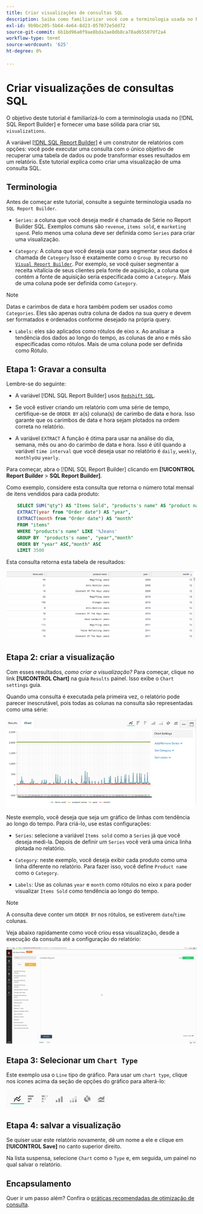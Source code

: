```yaml
---
title: Criar visualizações de consultas SQL
description: Saiba como familiarizar você com a terminologia usada no Report Builder SQL e fornecer uma base sólida para criar visualizações SQL.
exl-id: 9b9bc205-5b64-4e64-8d23-057072e5dd72
source-git-commit: 6b1bd96a0f9ae8bda3ae8db8ca78ad655079f2a4
workflow-type: tm+mt
source-wordcount: '625'
ht-degree: 0%

---
```


# Criar visualizações de consultas SQL

O objetivo deste tutorial é familiarizá-lo com a terminologia usada no [!DNL SQL Report Builder] e fornecer uma base sólida para criar `SQL visualizations`.

A variável [[!DNL SQL Report Builder]](../data-analyst/dev-reports/sql-rpt-bldr.md) é um construtor de relatórios com opções: você pode executar uma consulta com o único objetivo de recuperar uma tabela de dados ou pode transformar esses resultados em um relatório. Este tutorial explica como criar uma visualização de uma consulta SQL.

## Terminologia

Antes de começar este tutorial, consulte a seguinte terminologia usada no `SQL Report Builder`.

- `Series`: a coluna que você deseja medir é chamada de Série no Report Builder SQL. Exemplos comuns são `revenue`, `items sold`, e `marketing spend`. Pelo menos uma coluna deve ser definida como `Series` para criar uma visualização.

- `Category`: A coluna que você deseja usar para segmentar seus dados é chamada de `Category` Isso é exatamente como o `Group By` recurso no [`Visual Report Builder`](../data-user/reports/ess-rpt-build-visual.md). Por exemplo, se você quiser segmentar a receita vitalícia de seus clientes pela fonte de aquisição, a coluna que contém a fonte de aquisição seria especificada como a `Category`. Mais de uma coluna pode ser definida como `Category`.

>[!NOTE]
>
>Datas e carimbos de data e hora também podem ser usados como `Categories`. Eles são apenas outra coluna de dados na sua query e devem ser formatados e ordenados conforme desejado na própria query.

- `Labels`: eles são aplicados como rótulos de eixo x. Ao analisar a tendência dos dados ao longo do tempo, as colunas de ano e mês são especificadas como rótulos. Mais de uma coluna pode ser definida como Rótulo.

## Etapa 1: Gravar a consulta

Lembre-se do seguinte:

- A variável [!DNL SQL Report Builder] usos [`Redshift SQL`](https://docs.aws.amazon.com/redshift/latest/dg/c_redshift-and-postgres-sql.html).

- Se você estiver criando um relatório com uma série de tempo, certifique-se de `ORDER BY` a(s) coluna(s) de carimbo de data e hora. Isso garante que os carimbos de data e hora sejam plotados na ordem correta no relatório.

- A variável `EXTRACT` A função é ótima para usar na análise do dia, semana, mês ou ano do carimbo de data e hora. Isso é útil quando a variável `time interval` que você deseja usar no relatório é `daily`, `weekly`, `monthly`ou `yearly`.

Para começar, abra o [!DNL SQL Report Builder] clicando em **[!UICONTROL Report Builder** > **SQL Report Builder]**.

Como exemplo, considere esta consulta que retorna o número total mensal de itens vendidos para cada produto:

```sql
    SELECT SUM("qty") AS "Items Sold", "products's name" AS "product name",
    EXTRACT(year from "Order date") AS "year",
    EXTRACT(month from "Order date") AS "month"
    FROM "items"
    WHERE "products's name" LIKE '%Jeans'
    GROUP BY  "products's name", "year","month"
    ORDER BY "year" ASC,"month" ASC
    LIMIT 3500
```

Esta consulta retorna esta tabela de resultados:

![](../assets/SQL_results_table.png)

## Etapa 2: criar a visualização

Com esses resultados, *como criar a visualização?* Para começar, clique no link **[!UICONTROL Chart]** na guia `Results` painel. Isso exibe o `Chart settings` guia.

Quando uma consulta é executada pela primeira vez, o relatório pode parecer inescrutável, pois todas as colunas na consulta são representadas como uma série:

![](../assets/SQL_initial_report_results.png)

Neste exemplo, você deseja que seja um gráfico de linhas com tendência ao longo do tempo. Para criá-lo, use estas configurações:

- `Series`: selecione a variável `Items sold` como a `Series` já que você deseja medi-la. Depois de definir um `Series` você verá uma única linha plotada no relatório.

- `Category`: neste exemplo, você deseja exibir cada produto como uma linha diferente no relatório. Para fazer isso, você define `Product name` como o `Category`.

- `Labels`: Use as colunas `year` e `month` como rótulos no eixo x para poder visualizar `Items Sold` como tendência ao longo do tempo.

>[!NOTE]
>
>A consulta deve conter um `ORDER BY` nos rótulos, se estiverem `date`/`time` colunas.

Veja abaixo rapidamente como você criou essa visualização, desde a execução da consulta até a configuração do relatório:

![](../assets/SQL_report_settings.gif)

## Etapa 3: Selecionar um `Chart Type`

Este exemplo usa o `Line` tipo de gráfico. Para usar um `chart type`, clique nos ícones acima da seção de opções do gráfico para alterá-lo:

![](../assets/Chart_types.png)

## Etapa 4: salvar a visualização

Se quiser usar este relatório novamente, dê um nome a ele e clique em **[!UICONTROL Save]** no canto superior direito.

Na lista suspensa, selecione `Chart` como o `Type` e, em seguida, um painel no qual salvar o relatório.

## Encapsulamento

Quer ir um passo além? Confira o [práticas recomendadas de otimização de consulta](../best-practices/optimizing-your-sql-queries.md).
